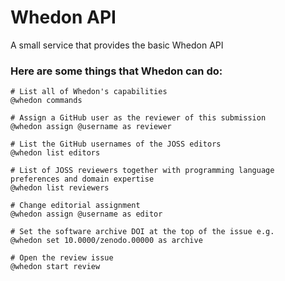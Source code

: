 # Whedon API

A small service that provides the basic Whedon API

### Here are some things that Whedon can do:

```
# List all of Whedon's capabilities
@whedon commands

# Assign a GitHub user as the reviewer of this submission
@whedon assign @username as reviewer

# List the GitHub usernames of the JOSS editors
@whedon list editors

# List of JOSS reviewers together with programming language preferences and domain expertise
@whedon list reviewers

# Change editorial assignment
@whedon assign @username as editor

# Set the software archive DOI at the top of the issue e.g.
@whedon set 10.0000/zenodo.00000 as archive

# Open the review issue
@whedon start review
```
